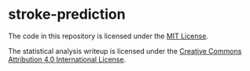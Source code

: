 # stroke-prediction

The code in this repository is licensed under the [MIT License](LICENSE).

The statistical analysis writeup is licensed under the [Creative Commons Attribution 4.0 International License](https://creativecommons.org/licenses/by/4.0/).

